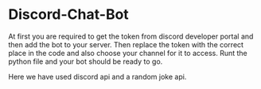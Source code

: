 # Discord-Chat-Bot

At first you are required to get the token from discord developer portal and then add the bot to your server.
Then replace the token with the correct place in the code and also choose your channel for it to access.
Runt the python file and your bot should be ready to go.

Here we have used discord api and a random joke api.
